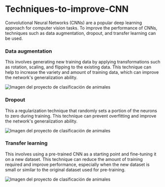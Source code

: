# Techniques-to-improve-CNN
Convolutional Neural Networks (CNNs) are a popular deep learning approach for computer vision tasks. To improve the performance of CNNs, techniques such as data augmentation, dropout, and transfer learning can be used.

### Data augmentation 
This involves generating new training data by applying transformations such as rotation, scaling, and flipping to the existing data. This technique can help to increase the variety and amount of training data, which can improve the network's generalization ability.

![Imagen del proyecto de clasificación de animales](./img/perro_gato.jpg)

### Dropout
This a regularization technique that randomly sets a portion of the neurons to zero during training. This technique can prevent overfitting and improve the network's generalization ability.

![Imagen del proyecto de clasificación de animales](./img/perro_gato.jpg)

### Transfer learning
This involves using a pre-trained CNN as a starting point and fine-tuning it on a new dataset. This technique can reduce the amount of training required and improve performance, especially when the new dataset is small or similar to the original dataset used for pre-training.

![Imagen del proyecto de clasificación de animales](./img/perro_gato.jpg)
